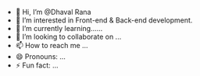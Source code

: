 - 👋 Hi, I’m @Dhaval Rana
- 👀 I’m interested in Front-end & Back-end development.
- 🌱 I’m currently learning......
- 💞️ I’m looking to collaborate on ...
- 📫 How to reach me ...
- 😄 Pronouns: ...
- ⚡ Fun fact: ...

<!---
DhavalRana1312/DhavalRana1312 is a ✨ special ✨ repository because its `README.md` (this file) appears on your GitHub profile.
You can click the Preview link to take a look at your changes.
--->

